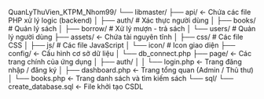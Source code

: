 
QuanLyThuVien_KTPM_Nhom99/
└── libmaster/
    ├── api/                <- Chứa các file PHP xử lý logic (backend)
    │   ├── auth/           # Xác thực người dùng
    │   ├── books/          # Quản lý sách
    │   ├── borrow/         # Xử lý mượn - trả sách
    │   └── users/          # Quản lý người dùng
    ├── assets/             <- Chứa tài nguyên tĩnh
    │   ├── css/            # Các file CSS
    │   ├── js/             # Các file JavaScript
    │   └── icon/           # Icon giao diện
    ├── config/             <- Cấu hình cơ sở dữ liệu
    │   └── db_connect.php
    ├── page/               <- Các trang chính của ứng dụng
    │   ├── auth/
    │   │   └── login.php   <- Trang đăng nhập / đăng ký
    │   ├── dashboard.php   <- Trang tổng quan (Admin / Thủ thư)
    │   └── books.php       <- Trang danh sách và tìm kiếm sách
    └── sql/
        └── create_database.sql <- File khởi tạo CSDL

